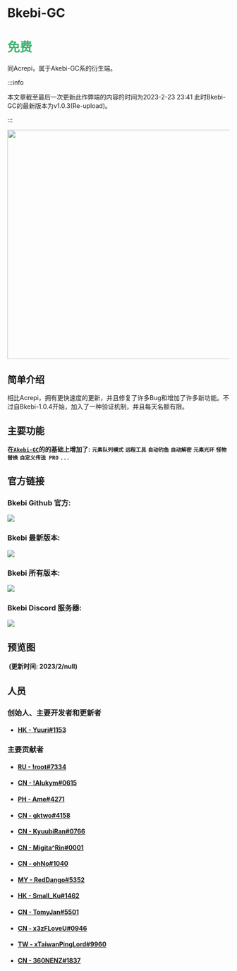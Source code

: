 # Bkebi-GC

# <font color=MediumSeaGreen>免费</font>

同Acrepi，属于Akebi-GC系的衍生端。

:::info

本文章截至最后一次更新此作弊端的内容的时间为2023-2-23 23:41 此时Bkebi-GC的最新版本为v1.0.3(Re-upload)。

:::

<div align=center>
    <img src="https://github.com/Bkebi-Group/Bkebi-GC-Release/raw/main/.github/logo.svg" width="520"/>
</div>

## 简单介绍

相比Acrepi，拥有更快速度的更新，并且修复了许多Bug和增加了许多新功能。不过自Bkebi-1.0.4开始，加入了一种验证机制，并且每天名额有限。

## 主要功能

**在[<font>**`Akebi-GC`**</font>](/cheat/akebi-gc/#主要功能)的的基础上增加了:** **`元素队列模式`** **`远程工具`** **`自动钓鱼`** **`自动解密`** **`元素光环`** **`怪物替换`** **`自定义传送 PRO`** **`...`**

## 官方链接

### Bkebi Github 官方: 
<a href="https://github.com/Bkebi-Group/Bkebi-GC-Release"><img src="https://img.shields.io/github/stars/Bkebi-Group/Bkebi-GC-Release?style=for-the-badge"></a>

### Bkebi 最新版本: 
<a href="https://github.com/Bkebi-Group/Bkebi-GC-Release/releases/latest"><img src="https://img.shields.io/github/v/release/Bkebi-Group/Bkebi-GC-Release?style=for-the-badge"></a>

### Bkebi 所有版本: 
<a href="https://github.com/Bkebi-Group/Bkebi-GC-Release/releases"><img src="https://img.shields.io/github/downloads/Bkebi-Group/Bkebi-GC-Release/total.svg?style=for-the-badge"></a>

### Bkebi Discord 服务器: 
<a href="https://discord.gg/bkebi"><img src="https://img.shields.io/discord/1026295403282436097?label=Discord&logo=discord&style=for-the-badge&color=blueviolet"></a>

## 预览图

#### &nbsp;(更新时间: 2023/2/null)&nbsp;

## 人员

### 创始人、主要开发者和更新者
- #### [HK - Yuuri#1153](https://github.com/GodLeaveMe)

### 主要贡献者
- #### [RU - !root#7334](#)
- #### [CN - !Alukym#0615](https://github.com/Alukym)
- #### [PH - Ame#4271](#)
- #### [CN - gktwo#4158](https://github.com/Gktwo)
- #### [CN - KyuubiRan#0766](https://github.com/KyuubiRan)
- #### [CN - Migita^Rin#0001](https://github.com/NctimeAza)
- #### [CN - ohNo#1040](#)
- #### [MY - RedDango#5352](#)
- #### [HK - Small_Ku#1462](https://github.com/Small-Ku)
- #### [CN - TomyJan#5501](https://github.com/TomyJan)
- #### [CN - x3zFLoveU#0946](https://github.com/GashByte)
- #### [TW - xTaiwanPingLord#9960](https://github.com/xTaiwanPingLord)
- #### [CN - 360NENZ#1837](https://github.com/360NENZ)